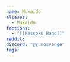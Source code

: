 ```yaml
---
name: Mukaido
aliases:
  - Mukaido
factions:
  - "[[Kessoku Band]]"
reddit: 
discord: "@yunosvenge"
tags:
---
```

